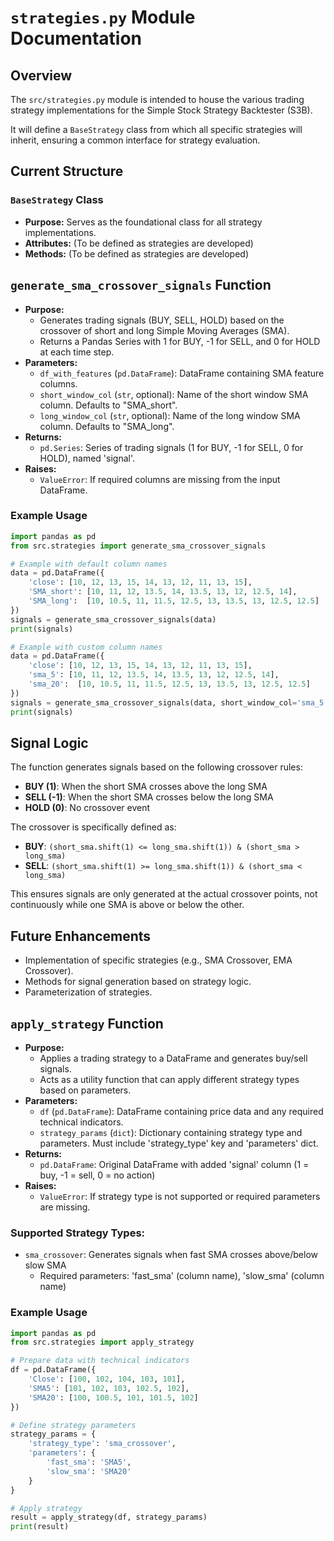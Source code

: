 # `strategies.py` Module Documentation

## Overview
The `src/strategies.py` module is intended to house the various trading strategy implementations for the Simple Stock Strategy Backtester (S3B).

It will define a `BaseStrategy` class from which all specific strategies will inherit, ensuring a common interface for strategy evaluation.

## Current Structure

### `BaseStrategy` Class
- **Purpose:** Serves as the foundational class for all strategy implementations.
- **Attributes:** (To be defined as strategies are developed)
- **Methods:** (To be defined as strategies are developed)

## `generate_sma_crossover_signals` Function

- **Purpose:**
    - Generates trading signals (BUY, SELL, HOLD) based on the crossover of short and long Simple Moving Averages (SMA).
    - Returns a Pandas Series with 1 for BUY, -1 for SELL, and 0 for HOLD at each time step.
- **Parameters:**
    - `df_with_features` (`pd.DataFrame`): DataFrame containing SMA feature columns.
    - `short_window_col` (`str`, optional): Name of the short window SMA column. Defaults to "SMA_short".
    - `long_window_col` (`str`, optional): Name of the long window SMA column. Defaults to "SMA_long".
- **Returns:**
    - `pd.Series`: Series of trading signals (1 for BUY, -1 for SELL, 0 for HOLD), named 'signal'.
- **Raises:**
    - `ValueError`: If required columns are missing from the input DataFrame.

### Example Usage
```python
import pandas as pd
from src.strategies import generate_sma_crossover_signals

# Example with default column names
data = pd.DataFrame({
    'close': [10, 12, 13, 15, 14, 13, 12, 11, 13, 15],
    'SMA_short': [10, 11, 12, 13.5, 14, 13.5, 13, 12, 12.5, 14],
    'SMA_long':  [10, 10.5, 11, 11.5, 12.5, 13, 13.5, 13, 12.5, 12.5]
})
signals = generate_sma_crossover_signals(data)
print(signals)

# Example with custom column names
data = pd.DataFrame({
    'close': [10, 12, 13, 15, 14, 13, 12, 11, 13, 15],
    'sma_5': [10, 11, 12, 13.5, 14, 13.5, 13, 12, 12.5, 14],
    'sma_20':  [10, 10.5, 11, 11.5, 12.5, 13, 13.5, 13, 12.5, 12.5]
})
signals = generate_sma_crossover_signals(data, short_window_col='sma_5', long_window_col='sma_20')
print(signals)
```

## Signal Logic

The function generates signals based on the following crossover rules:
- **BUY (1)**: When the short SMA crosses above the long SMA
- **SELL (-1)**: When the short SMA crosses below the long SMA
- **HOLD (0)**: No crossover event

The crossover is specifically defined as:
- **BUY**: `(short_sma.shift(1) <= long_sma.shift(1)) & (short_sma > long_sma)`
- **SELL**: `(short_sma.shift(1) >= long_sma.shift(1)) & (short_sma < long_sma)`

This ensures signals are only generated at the actual crossover points, not continuously while one SMA is above or below the other.

## Future Enhancements
- Implementation of specific strategies (e.g., SMA Crossover, EMA Crossover).
- Methods for signal generation based on strategy logic.
- Parameterization of strategies.

## `apply_strategy` Function

- **Purpose:**
    - Applies a trading strategy to a DataFrame and generates buy/sell signals.
    - Acts as a utility function that can apply different strategy types based on parameters.
- **Parameters:**
    - `df` (`pd.DataFrame`): DataFrame containing price data and any required technical indicators.
    - `strategy_params` (`dict`): Dictionary containing strategy type and parameters. Must include 'strategy_type' key and 'parameters' dict.
- **Returns:**
    - `pd.DataFrame`: Original DataFrame with added 'signal' column (1 = buy, -1 = sell, 0 = no action)
- **Raises:**
    - `ValueError`: If strategy type is not supported or required parameters are missing.

### Supported Strategy Types:
- `sma_crossover`: Generates signals when fast SMA crosses above/below slow SMA
  - Required parameters: 'fast_sma' (column name), 'slow_sma' (column name)

### Example Usage
```python
import pandas as pd
from src.strategies import apply_strategy

# Prepare data with technical indicators
df = pd.DataFrame({
    'Close': [100, 102, 104, 103, 101],
    'SMA5': [101, 102, 103, 102.5, 102],
    'SMA20': [100, 100.5, 101, 101.5, 102]
})

# Define strategy parameters
strategy_params = {
    'strategy_type': 'sma_crossover',
    'parameters': {
        'fast_sma': 'SMA5',
        'slow_sma': 'SMA20'
    }
}

# Apply strategy
result = apply_strategy(df, strategy_params)
print(result)
```
